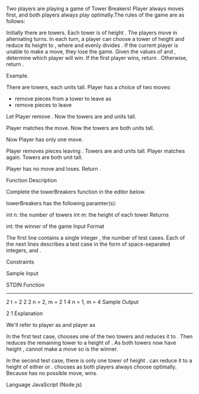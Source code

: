 Two players are playing a game of Tower Breakers! Player  always moves first, and both players always play optimally.The rules of the game are as follows:

Initially there are  towers.
Each tower is of height .
The players move in alternating turns.
In each turn, a player can choose a tower of height  and reduce its height to , where  and  evenly divides .
If the current player is unable to make a move, they lose the game.
Given the values of  and , determine which player will win. If the first player wins, return . Otherwise, return .

Example. 

There are  towers, each  units tall. Player  has a choice of two moves:
- remove  pieces from a tower to leave  as 
- remove  pieces to leave 

Let Player  remove . Now the towers are  and  units tall.

Player  matches the move. Now the towers are both  units tall.

Now Player  has only one move.

Player  removes  pieces leaving . Towers are  and  units tall.
Player  matches again. Towers are both  unit tall.

Player  has no move and loses. Return .

Function Description

Complete the towerBreakers function in the editor below.

towerBreakers has the following paramter(s):

int n: the number of towers
int m: the height of each tower
Returns

int: the winner of the game
Input Format

The first line contains a single integer , the number of test cases.
Each of the next  lines describes a test case in the form of  space-separated integers,  and .

Constraints

Sample Input

STDIN   Function
-----   --------
2       t = 2
2 2     n = 2, m = 2
1 4     n = 1, m = 4
Sample Output

2
1
Explanation

We'll refer to player  as  and player  as 

In the first test case,  chooses one of the two towers and reduces it to . Then  reduces the remaining tower to a height of . As both towers now have height ,  cannot make a move so  is the winner.

In the second test case, there is only one tower of height .  can reduce it to a height of either  or .  chooses  as both players always choose optimally. Because  has no possible move,  wins.

Language
JavaScript (Node.js)